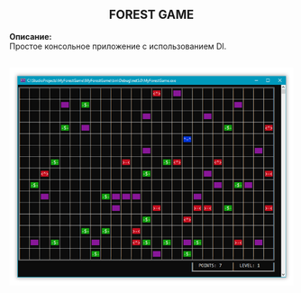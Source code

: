 
<h2 align="center">
  FOREST GAME
</h2>
<b>Описание:</b><br>
Простое консольное приложение с использованием DI.
<h2></h2>
<p align="center">
  <img src="preview.png" />
</p>

